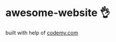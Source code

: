 # awesome-website :ok_hand:                                                                                                                                                                                                                                                                                                                      
built with help of <a href="http://johnelder.com/">codemy.com</a>
